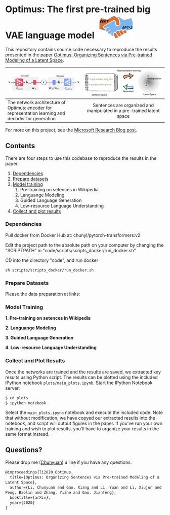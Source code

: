 # Optimus: The first pre-trained big VAE language model <img src="doc/figs/logo_optimus.png" width="120">  


This repository contains source code necessary to reproduce the results presented in the paper [Optimus: Organizing Sentences via Pre-trained Modeling of a Latent Space](https://arxiv.org/).


|<img src="doc/figs/optimus_scheme.png" width="350"> | <img src="doc/figs/headfig_optimus.png" width="800"> 
|-------------------------|:-------------------------:|
| The network architecture of Optimus: encoder for representation learning and decoder for generation  | Sentences are organized and manipulated in a pre-trained latent space


For more on this project, see the [Microsoft Research Blog post](https://www.microsoft.com/en-us/research/blog/).




## Contents
There are four steps to use this codebase to reproduce the results in the paper.

1. [Dependencies](#dependencies)
2. [Prepare datasets](#prepare-datasets)
3. [Model training](#Model-training)
    1. Pre-training on setences in Wikipedia
    2. Languange Modeling
    3. Guided Language Generation
    4. Low-resource Language Understanding
4. [Collect and plot results](#collect-and-plot-results)


### Dependencies

Pull docker from Docker Hub at: chunyl/pytorch-transformers:v2

Edit the project path to the absolute path on your computer by changing the "SCRIPTPATH" in "code/scripts/scripts_docker/run_docker.sh"

CD into the directory "code", and run docker

    sh scripts/scripts_docker/run_docker.sh
  

### Prepare Datasets

Please the data preparation at links:

### Model Training

**1. Pre-training on setences in Wikipedia**

**2. Languange Modeling**

**3. Guided Language Generation**

**4. Low-resource Language Understanding**

### Collect and Plot Results

Once the networks are trained and the results are saved, we extracted key results using Python script. The results can be plotted using the included IPython notebook `plots/main_plots.ipynb`.
Start the IPython Notebook server:

```
$ cd plots
$ ipython notebook
```

Select the `main_plots.ipynb` notebook and execute the included
code. Note that without modification, we have copyed our extracted results into the notebook, and script will output figures in the paper. If you've run your own training and wish to plot results, you'll have to organize your results in the same format instead.


## Questions?

Please drop me ([Chunyuan](http://chunyuan.li/)) a line if you have any questions.


```
@inproceedings{li2020_Optimus,
  title={Optimus: Organizing Sentences via Pre-trained Modeling of a Latent Space},
  author={Li, Chunyuan and Gao, Xiang and Li, Yuan and Li, Xiujun and Peng, Baolin and Zhang, Yizhe and Gao, Jianfeng},
  booktitle={arXiv},
  year={2020}
}
```


